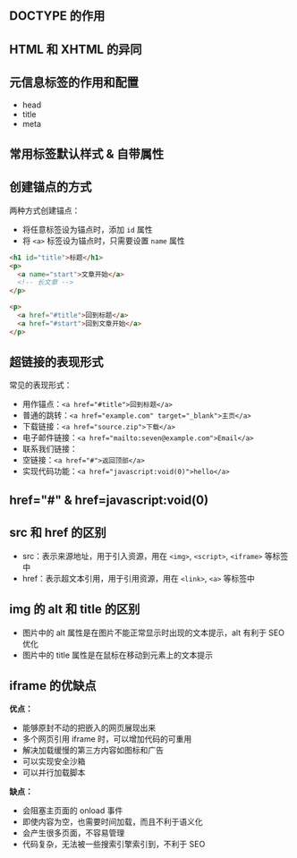 ## DOCTYPE 的作用


## HTML 和 XHTML 的异同



## 元信息标签的作用和配置

+ head
+ title
+ meta



## 常用标签默认样式 & 自带属性




## 创建锚点的方式

两种方式创建锚点：
+ 将任意标签设为锚点时，添加 `id` 属性
+ 将 `<a>` 标签设为锚点时，只需要设置 `name` 属性

```html
<h1 id="title">标题</h1>
<p>
  <a name="start">文章开始</a>
  <!-- 长文章 -->
</p>

<p>
  <a href="#title">回到标题</a>
  <a href="#start">回到文章开始</a>
</p>
```



## 超链接的表现形式

常见的表现形式：
+ 用作锚点：`<a href="#title">回到标题</a>`
+ 普通的跳转：`<a href="example.com" target="_blank">主页</a>`
+ 下载链接：`<a href="source.zip">下载</a>`
+ 电子邮件链接：`<a href="mailto:seven@example.com">Email</a>`
+ 联系我们链接：
+ 空链接：`<a href="#">返回顶部</a>`
+ 实现代码功能：`<a href="javascript:void(0)">hello</a>`



## href="#" & href=javascript:void(0)




## src 和 href 的区别

+ src：表示来源地址，用于引入资源，用在 `<img>`, `<script>`, `<iframe>` 等标签中
+ href：表示超文本引用，用于引用资源，用在 `<link>`, `<a>` 等标签中


## img 的 alt 和 title 的区别

+ 图片中的 alt 属性是在图片不能正常显示时出现的文本提示，alt 有利于 SEO 优化
+ 图片中的 title 属性是在鼠标在移动到元素上的文本提示


## iframe 的优缺点

**优点：**
+ 能够原封不动的把嵌入的网页展现出来
+ 多个网页引用 iframe 时，可以增加代码的可重用
+ 解决加载缓慢的第三方内容如图标和广告
+ 可以实现安全沙箱
+ 可以并行加载脚本

**缺点：**
+ 会阻塞主页面的 onload 事件
+ 即使内容为空，也需要时间加载，而且不利于语义化
+ 会产生很多页面，不容易管理
+ 代码复杂，无法被一些搜索引擎索引到，不利于 SEO